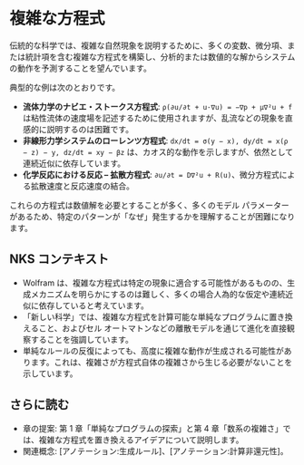 # 複雑な方程式

伝統的な科学では、複雑な自然現象を説明するために、多くの変数、微分項、または統計項を含む複雑な方程式を構築し、分析的または数値的な解からシステムの動作を予測することを望んでいます。

典型的な例は次のとおりです。

- **流体力学のナビエ・ストークス方程式**:
  `ρ(∂u/∂t + u·∇u) = −∇p + μ∇²u + f` は粘性流体の速度場を記述するために使用されますが、乱流などの現象を直感的に説明するのは困難です。
- **非線形力学システムのローレンツ方程式**:
  `dx/dt = σ(y − x), dy/dt = x(ρ − z) − y, dz/dt = xy − βz` は、カオス的な動作を示しますが、依然として連続近似に依存しています。
- **化学反応における反応 – 拡散方程式**:
  `∂u/∂t = D∇²u + R(u)`、微分方程式による拡散速度と反応速度の結合。

これらの方程式は数値解を必要とすることが多く、多くのモデル パラメーターがあるため、特定のパターンが「なぜ」発生するかを理解することが困難になります。

## NKS コンテキスト

- Wolfram は、複雑な方程式は特定の現象に適合する可能性があるものの、生成メカニズムを明らかにするのは難しく、多くの場合人為的な仮定や連続近似に依存していると考えています。
- 「新しい科学」では、複雑な方程式を計算可能な単純なプログラムに置き換えること、およびセル オートマトンなどの離散モデルを通じて進化を直接観察することを強調しています。
- 単純なルールの反復によっても、高度に複雑な動作が生成される可能性があります。これは、複雑さが方程式自体の複雑さから生じる必要がないことを示しています。

## さらに読む

- 章の提案: 第 1 章「単純なプログラムの探索」と第 4 章「数系の複雑さ」では、複雑な方程式を置き換えるアイデアについて説明します。
- 関連概念: [アノテーション:生成ルール]、[アノテーション:計算非還元性]。